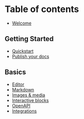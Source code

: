 # Table of contents

* [Welcome](<README (1).md>)

## Getting Started

* [Quickstart](getting-started/quickstart.md)
* [Publish your docs](getting-started/publish-your-docs.md)

## Basics

* [Editor](<basics/editor (1).md>)
* [Markdown](<basics/markdown (1).md>)
* [Images & media](<basics/images-and-media (1).md>)
* [Interactive blocks](<basics/interactive-blocks (1).md>)
* [OpenAPI](basics/openapi.md)
* [Integrations](<basics/integrations (1).md>)
